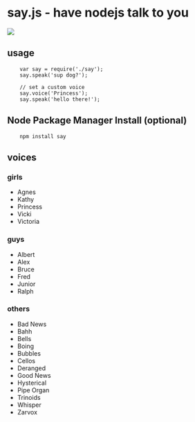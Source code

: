 # say.js - have nodejs talk to you

<img src = "http://i.imgur.com/Zi6jX.png" border = "0"/>

## usage

        var say = require('./say');
        say.speak('sup dog?');
        
        // set a custom voice
        say.voice('Princess');
        say.speak('hello there!');


## Node Package Manager Install (optional)
        npm install say

## voices
### girls
- Agnes
- Kathy
- Princess
- Vicki
- Victoria

### guys
- Albert
- Alex
- Bruce
- Fred
- Junior
- Ralph

### others
- Bad News
- Bahh
- Bells
- Boing
- Bubbles
- Cellos 
- Deranged
- Good News
- Hysterical
- Pipe Organ
- Trinoids
- Whisper
- Zarvox